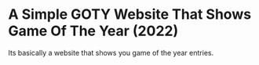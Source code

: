 # A Simple GOTY Website That Shows Game Of The Year (2022)

Its basically a website that shows you game of the year entries.

